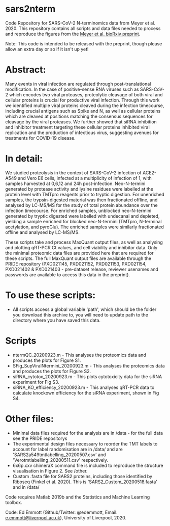 # sars2nterm
Code Repository for SARS-CoV-2 N-terminomics data from Meyer et al. 2020. This repository contains all scripts and data files needed to process and reproduce the figures from the [Meyer et al. bioRxiv preprint](https://www.biorxiv.org/content/10.1101/2020.09.16.297945v1). 

Note: This code is intended to be released with the preprint, though please allow an extra day or so if it isn't up yet!

# Abstract:
Many events in viral infection are regulated through post-translational modification. In the case of positive-sense RNA viruses such as SARS-CoV-2 which encodes two viral proteases, proteolytic cleavage of both viral and cellular proteins is crucial for productive viral infection. Through this work we identified multiple viral proteins cleaved during the infection timecourse, including crucial antigens such as Spike and N, as well as cellular proteins which are cleaved at positions matching the consensus sequences for cleavage by the viral proteases. We further showed that siRNA inhibition and inhibitor treatment targeting these cellular proteins inhibited viral replication and the production of infectious virus, suggesting avenues for treatments for COVID-19 disease.

# In detail: 
We studied proteolysis in the context of SARS-CoV-2 infection of ACE2-A549 and Vero E6 cells, infected at a multiplicity of infection of 1, with samples harvested at 0,6,12 and 24h post-infection. Neo-N-termini generated by protease activity and lysine residues were labelled at the protein level with TMTpro reagents prior to tryptic digestion. For unenriched samples, the trypsin-digested material was then fractionated offline, and analysed by LC-MS/MS for the study of total protein abundance over the infection timecourse. For enriched samples, unblocked neo-N-termini generated by tryptic digested were labelled with undecanal and depleted, yielding a sample enriched for blocked neo-N-termini (TMTpro, N-terminal acetylation, and pyroGlu). The enriched samples were similarly fractionated offline and analysed by LC-MS/MS. 

These scripts take and process MaxQuant output files, as well as analysing and plotting qRT-PCR Ct values, and cell viability and inhibitor data. Only the minimal proteomic data files are provided here that are required for these scripts. The full MaxQuant output files are available through the PRIDE repository (PXD021145, PXD021152, PXD021153, PXD021154, PXD021402 & PXD021403 - pre-dataset release, reviewer usenames and passwords are available to access this data in the preprint).

# To use these scripts:
- All scripts access a global variable 'path', which should be the folder you download this archive to, you will need to update path to the directory where you have saved this data.

# Scripts
- ntermQC_20200923.m - This analyses the proteomics data and produces the plots for Figure S1.
- SFig_SupViralNtermini_20200923.m - This analyses the proteomics data and produces the plots for Figure S2.
- siRNA_cytotox_20200923.m - This plots cytotoxicity data for the siRNA experiment for Fig S3.
- siRNA_KO_efficiency_20200923.m - This analyses qRT-PCR data to calculate knockown efficiency for the siRNA experiment, shown in Fig S4.

# Other files:
- Minimal data files required for the analysis are in /data - for the full data see the PRIDE repositorys
- The experimental design files necessary to reorder the TMT labels to account for label randomisation are in /data/ and are 'SARS2a549tmtlabelling_20200507.csv' and 'Verotmtlabelling_20200511.csv' respectively.
- 6x6p.cxv chimeraX command file is included to reproduce the structure visualisation in Figure 2. See /other.
- Custom .fasta file for SARS2 proteins, including those identified by Riboseq (Finkel et al. 2020). This is 'SARS2_Custom_20200518.fasta' and in /data/ 

Code requires Matlab 2019b and the Statistics and Machine Learning toolbox. 

Code: Ed Emmott (Github/Twitter: @edemmott, Email: e.emmott@liverpool.ac.uk), University of Liverpool, 2020.
